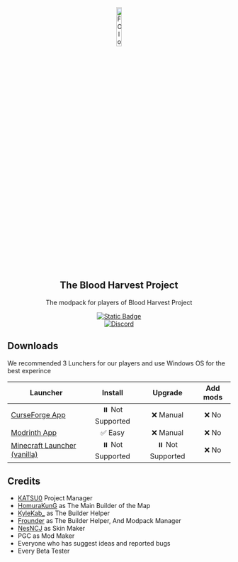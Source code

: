 <div align="center">
  <img src="https://drive.google.com/thumbnail?id=1674sMGIr5hbfKUEMC7FOCQ4lfT2slEmg" alt="FO logo" width="15%" height="15%">

  ## The Blood Harvest Project

  The modpack for players of Blood Harvest Project

[![Static Badge](https://img.shields.io/badge/Read_The_Wiki-black?style=for-the-badge&logo=gitbook&logoSize=auto&color=%232E3136)](https://chameleon-house.gitbook.io/chameleon)
<br>
[![Discord](https://img.shields.io/discord/999995943824936970?style=for-the-badge&logo=discord&logoColor=%23FFFFFF&label=Discord&labelColor=%23000000&color=%235865F2)](https://discord.gg/dKnE4t8MV7)
</div>

## Downloads

We recommended 3 Lunchers for our players and use Windows OS for the best experince

| Launcher                                      |    Install    |     Upgrade     |   Add mods    |
| --------------------------------------------- | :-----------: | :-------------: | :-----------: |
| [CurseForge App](https://www.curseforge.com/download/app)                 |  ⏸️ Not Supported  |   ❌ Manual   |  ❌ No  |
| [Modrinth App](https://modrinth.com/)              |  ✅ Easy  |   ❌ Manual   |  ❌ No  |
| [Minecraft Launcher (vanilla)](https://www.minecraft.net/en-us/download) | ⏸️ Not Supported |  ⏸️ Not Supported  | ❌ No |

## Credits
- [KATSU0](https://www.youtube.com/@KATSU00) Project Manager
- [HomuraKunG](https://www.youtube.com/@homurakun) as The Main Builder of the Map
- [KyleKab_](https://www.youtube.com/channel/UCe_7cOJ34J2VGBC2_GiCHOw) as The Builder Helper
- [Frounder](https://www.youtube.com/@frounder.p2v) as The Builder Helper, And Modpack Manager
- [NesNCJ](https://www.youtube.com/channel/UC1VbfMyWCOa8j8zav-rmMaw) as Skin Maker
- PGC as Mod Maker
- Everyone who has suggest ideas and reported bugs
- Every Beta Tester
